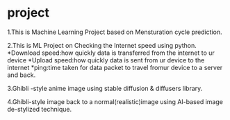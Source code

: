 # project
1.This is Machine Learning Project based on Mensturation cycle prediction.

2.This is ML Project on Checking the Internet speed using python.
  *Download speed:how quickly data is transferred from the internet to ur device
  *Upload speed:how quickly data is sent from ur device to the internet
  *ping:time taken for data packet to travel fromur device to a server and back.

3.Ghibli -style anime image using stable diffusion & diffusers library.

4.Ghibli-style image back to a normal(realistic)image using AI-based image de-stylized technique.
